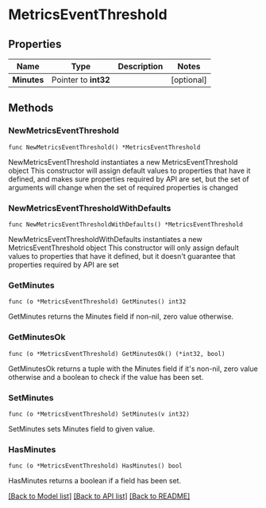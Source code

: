 # MetricsEventThreshold

## Properties

Name | Type | Description | Notes
------------ | ------------- | ------------- | -------------
**Minutes** | Pointer to **int32** |  | [optional] 

## Methods

### NewMetricsEventThreshold

`func NewMetricsEventThreshold() *MetricsEventThreshold`

NewMetricsEventThreshold instantiates a new MetricsEventThreshold object
This constructor will assign default values to properties that have it defined,
and makes sure properties required by API are set, but the set of arguments
will change when the set of required properties is changed

### NewMetricsEventThresholdWithDefaults

`func NewMetricsEventThresholdWithDefaults() *MetricsEventThreshold`

NewMetricsEventThresholdWithDefaults instantiates a new MetricsEventThreshold object
This constructor will only assign default values to properties that have it defined,
but it doesn't guarantee that properties required by API are set

### GetMinutes

`func (o *MetricsEventThreshold) GetMinutes() int32`

GetMinutes returns the Minutes field if non-nil, zero value otherwise.

### GetMinutesOk

`func (o *MetricsEventThreshold) GetMinutesOk() (*int32, bool)`

GetMinutesOk returns a tuple with the Minutes field if it's non-nil, zero value otherwise
and a boolean to check if the value has been set.

### SetMinutes

`func (o *MetricsEventThreshold) SetMinutes(v int32)`

SetMinutes sets Minutes field to given value.

### HasMinutes

`func (o *MetricsEventThreshold) HasMinutes() bool`

HasMinutes returns a boolean if a field has been set.


[[Back to Model list]](../README.md#documentation-for-models) [[Back to API list]](../README.md#documentation-for-api-endpoints) [[Back to README]](../README.md)


